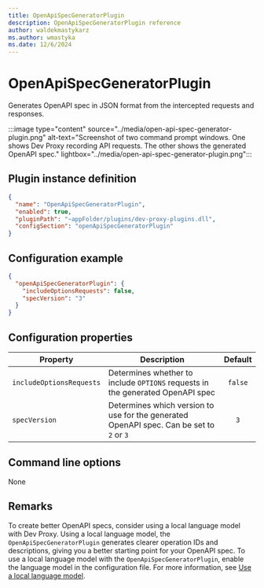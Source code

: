 ```yaml
---
title: OpenApiSpecGeneratorPlugin
description: OpenApiSpecGeneratorPlugin reference
author: waldekmastykarz
ms.author: wmastyka
ms.date: 12/6/2024
---
```


# OpenApiSpecGeneratorPlugin

Generates OpenAPI spec in JSON format from the intercepted requests and responses.

:::image type="content" source="../media/open-api-spec-generator-plugin.png" alt-text="Screenshot of two command prompt windows. One shows Dev Proxy recording API requests. The other shows the generated OpenAPI spec." lightbox="../media/open-api-spec-generator-plugin.png":::

## Plugin instance definition

```json
{
  "name": "OpenApiSpecGeneratorPlugin",
  "enabled": true,
  "pluginPath": "~appFolder/plugins/dev-proxy-plugins.dll",
  "configSection": "openApiSpecGeneratorPlugin"
}
```

## Configuration example

```json
{
  "openApiSpecGeneratorPlugin": {
    "includeOptionsRequests": false,
    "specVersion": "3"
  }
}
```

## Configuration properties

| Property | Description | Default |
| -------- | ----------- | :-----: |
| `includeOptionsRequests` | Determines whether to include `OPTIONS` requests in the generated OpenAPI spec | `false` |
| `specVersion` | Determines which version to use for the generated OpenAPI spec. Can be set to `2` or `3` | `3` |

## Command line options

None

## Remarks

To create better OpenAPI specs, consider using a local language model with Dev Proxy. Using a local language model, the `OpenApiSpecGeneratorPlugin` generates clearer operation IDs and descriptions, giving you a better starting point for your OpenAPI spec. To use a local language model with the `OpenApiSpecGeneratorPlugin`, enable the language model in the configuration file. For more information, see [Use a local language model](../how-to/use-language-model.md).
